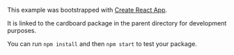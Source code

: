 This example was bootstrapped with [Create React App](https://github.com/facebook/create-react-app).

It is linked to the cardboard package in the parent directory for development purposes.

You can run `npm install` and then `npm start` to test your package.
